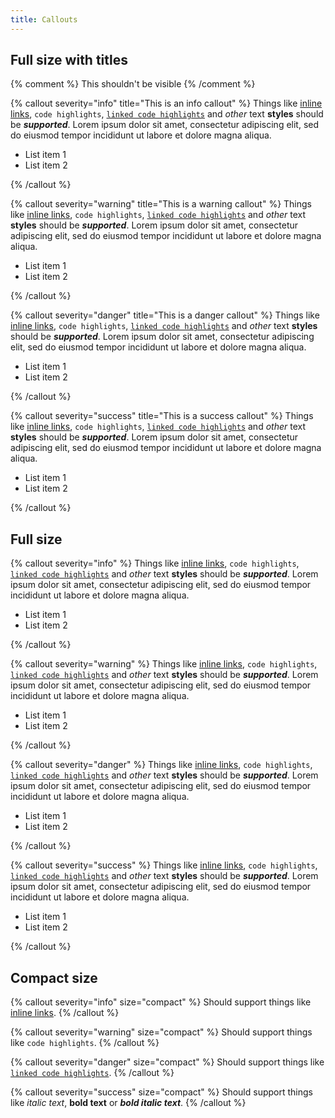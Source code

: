 ```yaml
---
title: Callouts
---
```


## Full size with titles

{% comment %}
This shouldn't be visible
{% /comment %}

{% callout severity="info" title="This is an info callout" %}
Things like [inline links](#), `code highlights`, [`linked code highlights`](#) and _other_ text __styles__ should be ___supported___. Lorem ipsum dolor sit amet, consectetur adipiscing elit, sed do eiusmod tempor incididunt ut labore et dolore magna aliqua.

- List item 1
- List item 2


{% /callout %}

{% callout severity="warning" title="This is a warning callout" %}
Things like [inline links](#), `code highlights`, [`linked code highlights`](#) and _other_ text __styles__ should be ___supported___. Lorem ipsum dolor sit amet, consectetur adipiscing elit, sed do eiusmod tempor incididunt ut labore et dolore magna aliqua.

- List item 1
- List item 2

{% /callout %}

{% callout severity="danger" title="This is a danger callout" %}
Things like [inline links](#), `code highlights`, [`linked code highlights`](#) and _other_ text __styles__ should be ___supported___. Lorem ipsum dolor sit amet, consectetur adipiscing elit, sed do eiusmod tempor incididunt ut labore et dolore magna aliqua.

- List item 1
- List item 2

{% /callout %}

{% callout severity="success" title="This is a success callout" %}
Things like [inline links](#), `code highlights`, [`linked code highlights`](#) and _other_ text __styles__ should be ___supported___. Lorem ipsum dolor sit amet, consectetur adipiscing elit, sed do eiusmod tempor incididunt ut labore et dolore magna aliqua.

- List item 1
- List item 2

{% /callout %}

## Full size

{% callout severity="info" %}
Things like [inline links](#), `code highlights`, [`linked code highlights`](#) and _other_ text __styles__ should be ___supported___. Lorem ipsum dolor sit amet, consectetur adipiscing elit, sed do eiusmod tempor incididunt ut labore et dolore magna aliqua.

- List item 1
- List item 2

{% /callout %}

{% callout severity="warning" %}
Things like [inline links](#), `code highlights`, [`linked code highlights`](#) and _other_ text __styles__ should be ___supported___. Lorem ipsum dolor sit amet, consectetur adipiscing elit, sed do eiusmod tempor incididunt ut labore et dolore magna aliqua.

- List item 1
- List item 2

{% /callout %}

{% callout severity="danger" %}
Things like [inline links](#), `code highlights`, [`linked code highlights`](#) and _other_ text __styles__ should be ___supported___. Lorem ipsum dolor sit amet, consectetur adipiscing elit, sed do eiusmod tempor incididunt ut labore et dolore magna aliqua.

- List item 1
- List item 2

{% /callout %}

{% callout severity="success" %}
Things like [inline links](#), `code highlights`, [`linked code highlights`](#) and _other_ text __styles__ should be ___supported___. Lorem ipsum dolor sit amet, consectetur adipiscing elit, sed do eiusmod tempor incididunt ut labore et dolore magna aliqua.

- List item 1
- List item 2

{% /callout %}

## Compact size

{% callout severity="info" size="compact" %}
Should support things like [inline links](#).
{% /callout %}

{% callout severity="warning" size="compact" %}
Should support things like `code highlights`.
{% /callout %}

{% callout severity="danger" size="compact" %}
Should support things like [`linked code highlights`](#).
{% /callout %}

{% callout severity="success" size="compact" %}
Should support things like _italic text_, __bold text__ or ___bold italic text___.
{% /callout %}